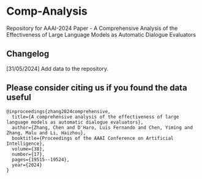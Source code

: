 # Comp-Analysis
Repository for AAAI-2024 Paper - A Comprehensive Analysis of the Effectiveness of Large Language Models as Automatic Dialogue Evaluators

## Changelog

[31/05/2024] Add data to the repository.

## Please consider citing us if you found the data useful
```
@inproceedings{zhang2024comprehensive,
  title={A comprehensive analysis of the effectiveness of large language models as automatic dialogue evaluators},
  author={Zhang, Chen and D'Haro, Luis Fernando and Chen, Yiming and Zhang, Malu and Li, Haizhou},
  booktitle={Proceedings of the AAAI Conference on Artificial Intelligence},
  volume={38},
  number={17},
  pages={19515--19524},
  year={2024}
}
```

